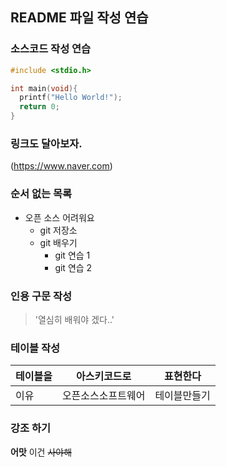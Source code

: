 ## README 파일 작성 연습


### 소스코드 작성 연습

```c
#include <stdio.h>

int main(void){
  printf("Hello World!");
  return 0;
}
```

### 링크도 달아보자.
(https://www.naver.com)


### 순서 없는 목록

* 오픈 소스 어려워요
  * git 저장소
  * git 배우기
    * git 연습 1
    * git 연습 2
    
### 인용 구문 작성

> '열심히 배워야 겠다..'

### 테이블 작성

테이블을|아스키코드로|표현한다|
---|---|---|
이유|오픈소스소프트웨어|테이블만들기

### 강조 하기

**어맛** 이건 ~~사야해~~

